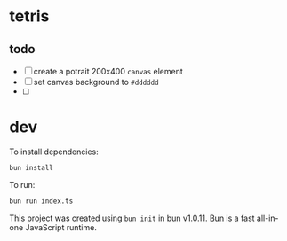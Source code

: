 # tetris

## todo
- [ ] create a potrait 200x400 `canvas` element
- [ ] set canvas background to `#dddddd`
- [ ] 

# dev

To install dependencies:

```bash
bun install
```

To run:

```bash
bun run index.ts
```

This project was created using `bun init` in bun v1.0.11. [Bun](https://bun.sh) is a fast all-in-one JavaScript runtime.
